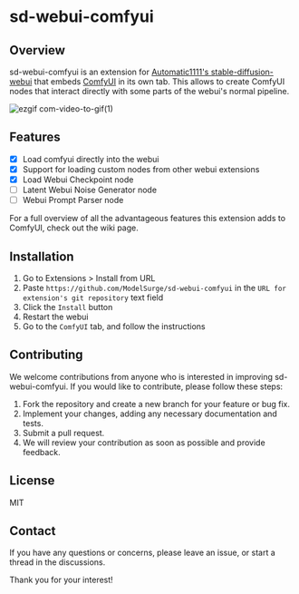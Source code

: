 # sd-webui-comfyui
## Overview
sd-webui-comfyui is an extension for [Automatic1111's stable-diffusion-webui](https://github.com/AUTOMATIC1111/stable-diffusion-webui) that embeds [ComfyUI](https://github.com/comfyanonymous/ComfyUI) in its own tab. This allows to create ComfyUI nodes that interact directly with some parts of the webui's normal pipeline.

![ezgif com-video-to-gif(1)](https://user-images.githubusercontent.com/34081873/226529347-23e61102-cf83-457e-b94c-89337fd38c4d.gif)

## Features
- [x] Load comfyui directly into the webui
- [x] Support for loading custom nodes from other webui extensions
- [x] Load Webui Checkpoint node
- [ ] Latent Webui Noise Generator node
- [ ] Webui Prompt Parser node

For a full overview of all the advantageous features this extension adds to ComfyUI, check out the wiki page. 

## Installation
1) Go to Extensions > Install from URL
2) Paste `https://github.com/ModelSurge/sd-webui-comfyui` in the `URL for extension's git repository` text field
3) Click the `Install` button
4) Restart the webui
5) Go to the `ComfyUI` tab, and follow the instructions

## Contributing
We welcome contributions from anyone who is interested in improving sd-webui-comfyui. If you would like to contribute, please follow these steps:

1) Fork the repository and create a new branch for your feature or bug fix.
2) Implement your changes, adding any necessary documentation and tests.
3) Submit a pull request.
4) We will review your contribution as soon as possible and provide feedback.

## License
MIT

## Contact
If you have any questions or concerns, please leave an issue, or start a thread in the discussions.

Thank you for your interest!
